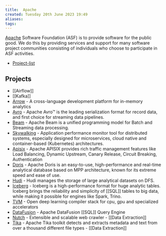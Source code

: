 ```yaml
---
title:  Apache
created: Tuesday 20th June 2023 19:49
aliases: 
tags: 
---
```

[Apache](https://apache.org/) Software Foundation (ASF) is to provide software for the public good. We do this by providing services and support for many software project communities consisting of individuals who choose to participate in ASF activities.

- [Project-list](https://apache.org/index.html#projects-list)
## Projects

- [[Airflow]]
- [[Kafka]]
- [Arrow](https://github.com/apache/arrow) - A cross-language development platform for in-memory analytics
- [Avro](https://github.com/apache/avro) - Apache Avro™ is the leading serialization format for record data, and first choice for streaming data pipelines.
- [Beam](https://github.com/apache/beam) - Apache Beam is a unified programming model for Batch and Streaming data processing.
- [Skywalking](https://skywalking.apache.org/) - Application performance monitor tool for distributed systems, especially designed for microservices, cloud native and container-based (Kubernetes) architectures.
- [Apisix](https://apisix.apache.org/) - Apache APISIX provides rich traffic management features like Load Balancing, Dynamic Upstream, Canary Release, Circuit Breaking, Authentication
- [Doris](https://github.com/apache/doris) - Apache Doris is an easy-to-use, high-performance and real-time analytical database based on MPP architecture, known for its extreme speed and ease of use.
- [Hudi](https://github.com/apache/hudi) - Hudi manages the storage of large analytical datasets on DFS.
- [Iceberg](https://github.com/apache/iceberg) - Iceberg is a high-performance format for huge analytic tables. Iceberg brings the reliability and simplicity of [[SQL]] tables to big data, while making it possible for engines like Spark, Trino.
- [TVM](https://github.com/apache/tvm/) - Open deep learning compiler stack for cpu, gpu and specialized accelerators
- [DataFusion](https://github.com/apache/datafusion) - Apache DataFusion [[SQL]] Query Engine
- [Nutch](https://nutch.apache.org/) - Extensible and scalable web crawler - [[Data Extraction]]
- [Tika](https://tika.apache.org/) - Apache Tika toolkit detects and extracts metadata and text from over a thousand different file types - [[Data Extraction]]
